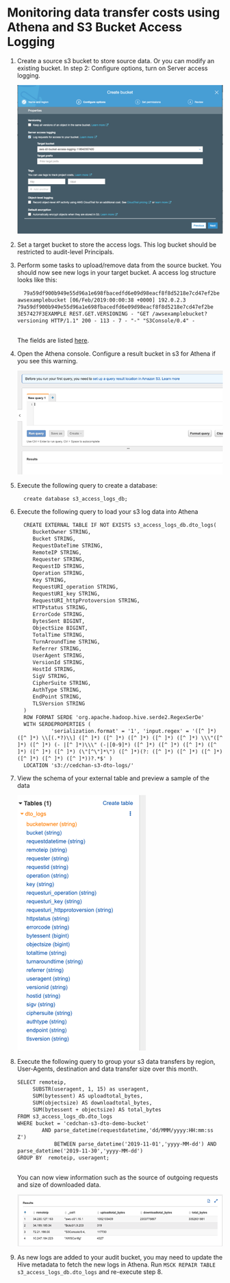 # Monitoring data transfer costs using Athena and S3 Bucket Access Logging

1. Create a source s3 bucket to store source data. Or you can modify an existing bucket. In step 2: Configure options, turn on Server access logging. 

    ![step 1](./img/1_configure_access_logging.png)

2. Set a target bucket to store the access logs. This log bucket should be restricted to audit-level Principals.

3. Perform some tasks to upload/remove data from the source bucket. You should now see new logs in your target bucket. A access log structure looks like this: 

    ```      
      79a59df900b949e55d96a1e698fbacedfd6e09d98eacf8f8d5218e7cd47ef2be awsexamplebucket [06/Feb/2019:00:00:38 +0000] 192.0.2.3 79a59df900b949e55d96a1e698fbacedfd6e09d98eacf8f8d5218e7cd47ef2be 3E57427F3EXAMPLE REST.GET.VERSIONING - "GET /awsexamplebucket?versioning HTTP/1.1" 200 - 113 - 7 - "-" "S3Console/0.4" - 
      
    ```
    
    The fields are listed [here](https://docs.aws.amazon.com/AmazonS3/latest/dev/LogFormat.html).
    
4. Open the Athena console. Configure a result bucket in s3 for Athena if you see this warning.

    ![step 4](./img/4_configure_result_bucket.png)

5. Execute the following query to create a database: 

    ```
      create database s3_access_logs_db;
    ```

6. Execute the following query to load your s3 log data into Athena

    ```
      CREATE EXTERNAL TABLE IF NOT EXISTS s3_access_logs_db.dto_logs(
         BucketOwner STRING,
         Bucket STRING,
         RequestDateTime STRING,
         RemoteIP STRING,
         Requester STRING,
         RequestID STRING,
         Operation STRING,
         Key STRING,
         RequestURI_operation STRING,
         RequestURI_key STRING,
         RequestURI_httpProtoversion STRING,
         HTTPstatus STRING,
         ErrorCode STRING,
         BytesSent BIGINT,
         ObjectSize BIGINT,
         TotalTime STRING,
         TurnAroundTime STRING,
         Referrer STRING,
         UserAgent STRING,
         VersionId STRING,
         HostId STRING,
         SigV STRING,
         CipherSuite STRING,
         AuthType STRING,
         EndPoint STRING,
         TLSVersion STRING
      ) 
      ROW FORMAT SERDE 'org.apache.hadoop.hive.serde2.RegexSerDe'
      WITH SERDEPROPERTIES (
               'serialization.format' = '1', 'input.regex' = '([^ ]*) ([^ ]*) \\[(.*?)\\] ([^ ]*) ([^ ]*) ([^ ]*) ([^ ]*) ([^ ]*) \\\"([^ ]*) ([^ ]*) (- |[^ ]*)\\\" (-|[0-9]*) ([^ ]*) ([^ ]*) ([^ ]*) ([^ ]*) ([^ ]*) ([^ ]*) (\"[^\"]*\") ([^ ]*)(?: ([^ ]*) ([^ ]*) ([^ ]*) ([^ ]*) ([^ ]*) ([^ ]*))?.*$' )
      LOCATION 's3://cedchan-s3-dto-logs/'

    ```
    
7. View the schema of your external table and preview a sample of the data

    ![step 7](./img/7_dto_logs_schema.png)

8.  Execute the following query to group your s3 data transfers by region, User-Agents, destination and data transfer size over this month.

    ```
    SELECT remoteip,
         SUBSTR(useragent, 1, 15) as useragent,
         SUM(bytessent) AS uploadtotal_bytes,
         SUM(objectsize) AS downloadtotal_bytes,
         SUM(bytessent + objectsize) AS total_bytes
    FROM s3_access_logs_db.dto_logs
    WHERE bucket = 'cedchan-s3-dto-demo-bucket'
            AND parse_datetime(requestdatetime,'dd/MMM/yyyy:HH:mm:ss Z') 
                BETWEEN parse_datetime('2019-11-01','yyyy-MM-dd') AND parse_datetime('2019-11-30','yyyy-MM-dd')
    GROUP BY  remoteip, useragent;
      
    ```
    
    You can now view information such as the source of outgoing requests and size of downloaded data. 
    
    ![step 8](./img/8_results.png)

 9. As new logs are added to your audit bucket, you may need to update the Hive metadata to fetch the new logs in Athena.
    Run `MSCK REPAIR TABLE s3_access_logs_db.dto_logs` and re-execute step 8.
    
